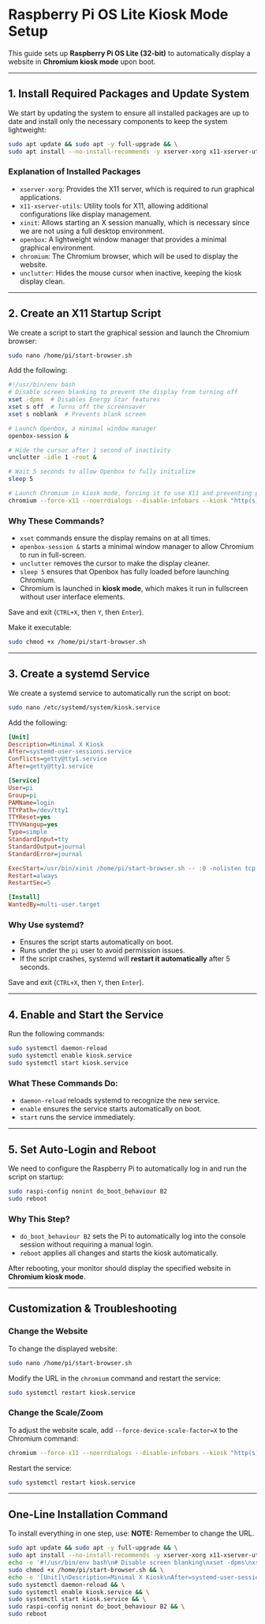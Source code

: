 # Raspberry Pi OS Lite Kiosk Mode Setup

This guide sets up **Raspberry Pi OS Lite (32-bit)** to automatically display a website in **Chromium kiosk mode** upon boot.

---

## **1. Install Required Packages and Update System**

We start by updating the system to ensure all installed packages are up to date and install only the necessary components to keep the system lightweight:

```sh
sudo apt update && sudo apt -y full-upgrade && \
sudo apt install --no-install-recommends -y xserver-xorg x11-xserver-utils xinit openbox chromium unclutter
```

### **Explanation of Installed Packages**
- `xserver-xorg`: Provides the X11 server, which is required to run graphical applications.
- `x11-xserver-utils`: Utility tools for X11, allowing additional configurations like display management.
- `xinit`: Allows starting an X session manually, which is necessary since we are not using a full desktop environment.
- `openbox`: A lightweight window manager that provides a minimal graphical environment.
- `chromium`: The Chromium browser, which will be used to display the website.
- `unclutter`: Hides the mouse cursor when inactive, keeping the kiosk display clean.

---

## **2. Create an X11 Startup Script**

We create a script to start the graphical session and launch the Chromium browser:

```sh
sudo nano /home/pi/start-browser.sh
```

Add the following:

```sh
#!/usr/bin/env bash
# Disable screen blanking to prevent the display from turning off
xset -dpms  # Disables Energy Star features
xset s off  # Turns off the screensaver
xset s noblank  # Prevents blank screen

# Launch Openbox, a minimal window manager
openbox-session &

# Hide the cursor after 1 second of inactivity
unclutter -idle 1 -root &

# Wait 5 seconds to allow Openbox to fully initialize
sleep 5

# Launch Chromium in kiosk mode, forcing it to use X11 and preventing pop-ups
chromium --force-x11 --noerrdialogs --disable-infobars --kiosk "http(s)://your-website-url"
```

### **Why These Commands?**
- `xset` commands ensure the display remains on at all times.
- `openbox-session &` starts a minimal window manager to allow Chromium to run in full-screen.
- `unclutter` removes the cursor to make the display cleaner.
- `sleep 5` ensures that Openbox has fully loaded before launching Chromium.
- Chromium is launched in **kiosk mode**, which makes it run in fullscreen without user interface elements.

Save and exit (`CTRL+X`, then `Y`, then `Enter`).

Make it executable:

```sh
sudo chmod +x /home/pi/start-browser.sh
```

---

## **3. Create a systemd Service**

We create a systemd service to automatically run the script on boot:

```sh
sudo nano /etc/systemd/system/kiosk.service
```

Add the following:

```ini
[Unit]
Description=Minimal X Kiosk
After=systemd-user-sessions.service
Conflicts=getty@tty1.service
After=getty@tty1.service

[Service]
User=pi
Group=pi
PAMName=login
TTYPath=/dev/tty1
TTYReset=yes
TTYVHangup=yes
Type=simple
StandardInput=tty
StandardOutput=journal
StandardError=journal

ExecStart=/usr/bin/xinit /home/pi/start-browser.sh -- :0 -nolisten tcp vt1
Restart=always
RestartSec=5

[Install]
WantedBy=multi-user.target
```

### **Why Use systemd?**
- Ensures the script starts automatically on boot.
- Runs under the `pi` user to avoid permission issues.
- If the script crashes, systemd will **restart it automatically** after 5 seconds.

Save and exit (`CTRL+X`, then `Y`, then `Enter`).

---

## **4. Enable and Start the Service**

Run the following commands:

```sh
sudo systemctl daemon-reload
sudo systemctl enable kiosk.service
sudo systemctl start kiosk.service
```

### **What These Commands Do:**
- `daemon-reload` reloads systemd to recognize the new service.
- `enable` ensures the service starts automatically on boot.
- `start` runs the service immediately.

---

## **5. Set Auto-Login and Reboot**

We need to configure the Raspberry Pi to automatically log in and run the script on startup:

```sh
sudo raspi-config nonint do_boot_behaviour B2
sudo reboot
```

### **Why This Step?**
- `do_boot_behaviour B2` sets the Pi to automatically log into the console session without requiring a manual login.
- `reboot` applies all changes and starts the kiosk automatically.

After rebooting, your monitor should display the specified website in **Chromium kiosk mode**.

---

## **Customization & Troubleshooting**

### **Change the Website**

To change the displayed website:

```sh
sudo nano /home/pi/start-browser.sh
```

Modify the URL in the `chromium` command and restart the service:

```sh
sudo systemctl restart kiosk.service
```

### **Change the Scale/Zoom**

To adjust the website scale, add `--force-device-scale-factor=X` to the Chromium command:

```sh
chromium --force-x11 --noerrdialogs --disable-infobars --kiosk "http(s)://your-website-url" --force-device-scale-factor=1.5
```

Restart the service:

```sh
sudo systemctl restart kiosk.service
```

---

## **One-Line Installation Command**

To install everything in one step, use:
**NOTE:** Remember to change the URL.

```sh
sudo apt update && sudo apt -y full-upgrade && \
sudo apt install --no-install-recommends -y xserver-xorg x11-xserver-utils xinit openbox chromium unclutter && \
echo -e '#!/usr/bin/env bash\n# Disable screen blanking\nxset -dpms\nxset s off\nxset s noblank\n\n# Launch openbox\nopenbox-session &\n\n# Hide cursor after 1 second of inactivity\nunclutter -idle 1 -root &\n\n# Wait 5 seconds for Openbox to settle\nsleep 5\n\n# Launch Chromium in kiosk mode\nchromium --force-x11 --noerrdialogs --disable-infobars --kiosk "https://www.erdetfredag.dk/"' | sudo tee /home/pi/start-browser.sh > /dev/null && \
sudo chmod +x /home/pi/start-browser.sh && \
echo -e '[Unit]\nDescription=Minimal X Kiosk\nAfter=systemd-user-sessions.service\nConflicts=getty@tty1.service\nAfter=getty@tty1.service\n\n[Service]\nUser=pi\nGroup=pi\nPAMName=login\nTTYPath=/dev/tty1\nTTYReset=yes\nTTYVHangup=yes\nType=simple\nStandardInput=tty\nStandardOutput=journal\nStandardError=journal\n\nExecStart=/usr/bin/xinit /home/pi/start-browser.sh -- :0 -nolisten tcp vt1\nRestart=always\nRestartSec=5\n\n[Install]\nWantedBy=multi-user.target' | sudo tee /etc/systemd/system/kiosk.service > /dev/null && \
sudo systemctl daemon-reload && \
sudo systemctl enable kiosk.service && \
sudo systemctl start kiosk.service && \
sudo raspi-config nonint do_boot_behaviour B2 && \
sudo reboot


